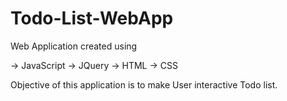# Todo-List-WebApp

Web Application created using 

-> JavaScript
-> JQuery
-> HTML
-> CSS

Objective of this application is to make User interactive Todo list. 
